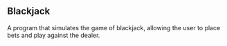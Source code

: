 ## Blackjack

A program that simulates the game of blackjack, allowing the user to place bets and play against the dealer.
